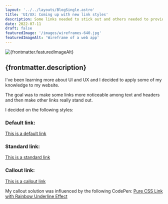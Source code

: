 ```yaml
---
layout: '../../layouts/BlogSingle.astro'
title: 'UI/UX: Coming up with new link styles'
description: Some links needed to stick out and others needed to provide feedback
date: 2022-07-11
draft: false
featuredImage: '/images/wireframes-640.jpg'
featuredImageAlt: 'Wireframe of a web app'
---
```


<img src={frontmatter.featuredImage} alt={frontmatter.featuredImageAlt} />

## {frontmatter.description}

I've been learning more about UI and UX and I decided to apply some of my knowledge to my website.

The goal was to make some links more noticeable among text and headers and then make other links really stand out.

I decided on the following styles:

### Default link:

<p><a href="#">This is a default link</a></p>

### Standard link:

<p><a href="#" class='brand-link'>This is a standard link</a></p>

### Callout link:

<p><a href="#" class='brand-link brand-link--callout'>This is a callout link</a></p>

My callout solution was influenced by the following CodePen: [Pure CSS Link with Rainbow Underline Effect](https://codepen.io/cssparadise/pen/ExxayxM)
